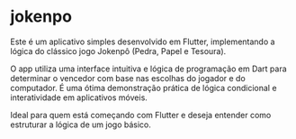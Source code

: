 # jokenpo

Este é um aplicativo simples desenvolvido em Flutter, implementando a lógica do clássico jogo Jokenpô (Pedra, Papel e Tesoura).

O app utiliza uma interface intuitiva e lógica de programação em Dart para determinar o vencedor com base nas escolhas do jogador e do computador. É uma ótima demonstração prática de lógica condicional e interatividade em aplicativos móveis.

Ideal para quem está começando com Flutter e deseja entender como estruturar a lógica de um jogo básico. 
